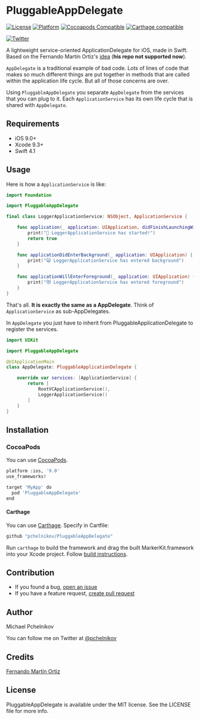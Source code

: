 # PluggableAppDelegate

[![License](https://img.shields.io/badge/license-MIT-green.svg?style=flat)](https://github.com/pchelnikov/PluggableAppDelegate/blob/master/LICENSE)
[![Platform](https://img.shields.io/cocoapods/p/PluggableAppDelegate.svg?style=flat)](https://github.com/pchelnikov/PluggableAppDelegate)
[![Cocoapods Compatible](https://img.shields.io/cocoapods/v/PluggableAppDelegate.svg)](https://cocoapods.org/pods/PluggableAppDelegate)
[![Carthage compatible](https://img.shields.io/badge/Carthage-compatible-4BC51D.svg?style=flat)](https://github.com/Carthage/Carthage)

[![Twitter](https://img.shields.io/badge/Twitter-@pchelnikov-blue.svg?style=flat)](http://twitter.com/pchelnikov)

A lightweight service-oriented ApplicationDelegate for iOS, made in Swift. Based on the Fernando Martín Ortiz's [idea](https://github.com/fmo91/PluggableApplicationDelegate) (**his repo not supported now**).

`AppDelegate` is a traditional example of bad code. Lots of lines of code that makes so much different things are put together in methods that are called within the application life cycle. But all of those concerns are over.

Using `PluggableAppDelegate` you separate `AppDelegate` from the services that you can plug to it. Each `ApplicationService` has its own life cycle that is shared with `AppDelegate`.

## Requirements

- iOS 9.0+
- Xcode 9.3+
- Swift 4.1

## Usage

Here is how a `ApplicationService` is like:

```swift
import Foundation

import PluggableAppDelegate

final class LoggerApplicationService: NSObject, ApplicationService {

    func application(_ application: UIApplication, didFinishLaunchingWithOptions launchOptions: [UIApplicationLaunchOptionsKey : Any]? = nil) -> Bool {
        print("🎉 LoggerApplicationService has started!")
        return true
    }

    func applicationDidEnterBackground(_ application: UIApplication) {
        print("🙀 LoggerApplicationService has entered background")
    }

    func applicationWillEnterForeground(_ application: UIApplication) {
        print("😻 LoggerApplicationService has entered foreground")
    }
}
```

That's all. **It is exactly the same as a AppDelegate**. Think of `ApplicationService` as sub-AppDelegates.

In `AppDelegate` you just have to inherit from PluggableApplicationDelegate to register the services.

```swift
import UIKit

import PluggableAppDelegate

@UIApplicationMain
class AppDelegate: PluggableApplicationDelegate {

    override var services: [ApplicationService] {
        return [
            RootVCApplicationService(),
            LoggerApplicationService()
        ]
    }
}
```

## Installation

### CocoaPods

You can use [CocoaPods](http://cocoapods.org/?q=MarkerKit).

```bash
platform :ios, '9.0'
use_frameworks!

target 'MyApp' do
  pod 'PluggableAppDelegate'
end
```

#### Carthage 
You can use [Carthage](https://github.com/Carthage/Carthage).
Specify in Cartfile:

```bash
github "pchelnikov/PluggableAppDelegate"
```

Run `carthage` to build the framework and drag the built MarkerKit.framework into your Xcode project. Follow [build instructions](https://github.com/Carthage/Carthage#getting-started).

## Contribution

- If you found a bug, [open an issue](https://github.com/pchelnikov/PluggableAppDelegate/issues)
- If you have a feature request, [create pull request](https://github.com/pchelnikov/PluggableAppDelegate/pulls)

## Author

Michael Pchelnikov

You can follow me on Twitter at [@pchelnikov](http://twitter.com/pchelnikov)

## Credits

[Fernando Martín Ortiz](https://github.com/fmo91)

## License

PluggableAppDelegate is available under the MIT license. See the LICENSE file for more info.